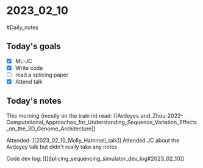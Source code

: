 # 2023_02_10 
#Daily_notes
## Today's goals
- [x] ML-JC
- [x] Write code
- [ ] read a splicing paper
- [x] Attend talk

## Today's notes

This morning (mostly on the train in) read: [[Avdeyev_and_Zhou-2022-Computational_Approaches_for_Understanding_Sequence_Variation_Effects_on_the_3D_Genome_Architecture]]

Attended: [[2023_02_10_Molly_Hammell_talk]]
Attended JC about the Avdeyey talk but didn't really take any notes


Code dev log:
![[Splicing_sequencing_simulator_dev_log#2023_02_10]]